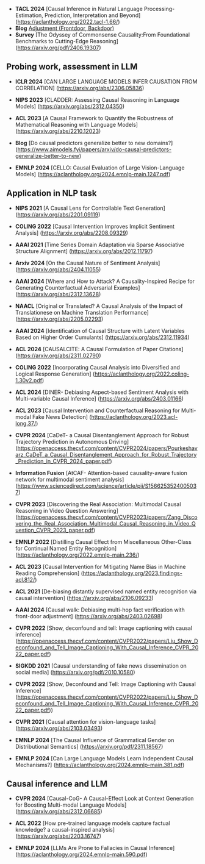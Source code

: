

- **TACL 2024** [Causal Inference in Natural Language Processing- Estimation, Prediction, Interpretation and Beyond] (https://aclanthology.org/2022.tacl-1.66/)
- **Blog** [Adjustment (Frontdoor, Backdoor)](https://causalwizard.app/inference/article/adjustment)
- **Survey** [The Odyssey of Commonsense Causality:From Foundational Benchmarks to Cutting-Edge Reasoning] (https://arxiv.org/pdf/2406.19307)


## **Probing work, assessment in LLM**

 - **ICLR 2024** [CAN LARGE LANGUAGE MODELS INFER CAUSATION FROM CORRELATION]  (https://arxiv.org/abs/2306.05836)

 - **NIPS 2023** [CLADDER: Assessing Causal Reasoning in Language Models]  (https://arxiv.org/abs/2312.04350)

 - **ACL 2023** [A Causal Framework to Quantify the Robustness of Mathematical Reasoning with Language Models]  (https://arxiv.org/abs/2210.12023)
   
 - **Blog** [Do causal predictors generalize better to new domains?] (https://www.aimodels.fyi/papers/arxiv/do-causal-predictors-generalize-better-to-new)

 - **EMNLP 2024** [CELLO: Causal Evaluation of Large Vision-Language Models]  (https://aclanthology.org/2024.emnlp-main.1247.pdf)



## **Application in NLP task**



 - **NIPS 2021** [A Causal Lens for Controllable Text Generation]  (https://arxiv.org/abs/2201.09119)

 - **COLING 2022** [Causal Intervention Improves Implicit Sentiment Analysis]  (https://arxiv.org/abs/2208.09329)

 - **AAAI 2021** [Time Series Domain Adaptation via Sparse Associative Structure Alignment]  (https://arxiv.org/abs/2012.11797)

 - **Arxiv 2024** [On the Causal Nature of Sentiment Analysis]  (https://arxiv.org/abs/2404.11055)

 - **AAAI 2024** [Where and How to Attack? A Causality-Inspired Recipe for Generating Counterfactual Adversarial Examples]  (https://arxiv.org/abs/2312.13628)

 - **NAACL** [Original or Translated? A Causal Analysis of the Impact of Translationese on Machine Translation Performance]  (https://arxiv.org/abs/2205.02293)

 - **AAAI 2024** [Identification of Causal Structure with Latent Variables Based on Higher Order Cumulants] (https://arxiv.org/abs/2312.11934)

 - **ACL 2024** [CAUSALCITE: A Causal Formulation of Paper Citations]  (https://arxiv.org/abs/2311.02790)

 - **COLING 2022** [Incorporating Causal Analysis into Diversified and Logical Response Generation]  (https://aclanthology.org/2022.coling-1.30v2.pdf)

 - **ACL 2024** [DINER- Debiasing Aspect-based Sentiment Analysis with Multi-variable Causal Inference]  (https://arxiv.org/abs/2403.01166)

 - **ACL 2023** [Causal Intervention and Counterfactual Reasoning for Multi-modal Fake News Detection] (https://aclanthology.org/2023.acl-long.37/)

 - **CVPR 2024** [CaDeT- a Causal Disentanglement Approach for Robust Trajectory Prediction in Autonomous Driving]  (https://openaccess.thecvf.com/content/CVPR2024/papers/Pourkeshavarz_CaDeT_a_Causal_Disentanglement_Approach_for_Robust_Trajectory_Prediction_in_CVPR_2024_paper.pdf)

 - **Information Fusion** [AtCAF- Attention-based causality-aware fusion network for multimodal sentiment analysis]  (https://www.sciencedirect.com/science/article/pii/S1566253524005037)

 - **CVPR 2023** [Discovering the Real Association: Multimodal Causal Reasoning in Video Question Answering]  (https://openaccess.thecvf.com/content/CVPR2023/papers/Zang_Discovering_the_Real_Association_Multimodal_Causal_Reasoning_in_Video_Question_CVPR_2023_paper.pdf)

 - **EMNLP 2022** [Distilling Causal Effect from Miscellaneous Other-Class for Continual Named Entity Recognition]  (https://aclanthology.org/2022.emnlp-main.236/)

 - **ACL 2023** [Causal Intervention for Mitigating Name Bias in Machine Reading Comprehension]  (https://aclanthology.org/2023.findings-acl.812/)
   
 - **ACL 2021** [De-biasing distantly supervised named entity recognition via causal intervention]  (https://arxiv.org/abs/2106.09233)

 - **AAAI 2024** [Causal walk: Debiasing multi-hop fact verification with front-door adjustment]  (https://arxiv.org/abs/2403.02698)

 - **CVPR 2022** [Show, deconfound and tell: Image captioning with causal inference]  (https://openaccess.thecvf.com/content/CVPR2022/papers/Liu_Show_Deconfound_and_Tell_Image_Captioning_With_Causal_Inference_CVPR_2022_paper.pdf)

 - **SIGKDD 2021** [Causal understanding of fake news dissemination on social media]  (https://arxiv.org/pdf/2010.10580)
   
 - **CVPR 2022** [Show, Deconfound and Tell: Image Captioning with Causal Inference] (https://openaccess.thecvf.com/content/CVPR2022/papers/Liu_Show_Deconfound_and_Tell_Image_Captioning_With_Causal_Inference_CVPR_2022_paper.pdf))

 -  **CVPR 2021** [Causal attention for vision-language tasks]  (https://arxiv.org/abs/2103.03493)

 -  **EMNLP 2024** [The Causal Influence of Grammatical Gender on Distributional Semantics] (https://arxiv.org/pdf/2311.18567)

 -  **EMNLP 2024** [Can Large Language Models Learn Independent Causal Mechanisms?] (https://aclanthology.org/2024.emnlp-main.381.pdf)




 ## **Causal inference and LLM**

 - **CVPR 2024** [Causal-CoG- A Causal-Effect Look at Context Generation for Boosting Multi-modal Language Models]  (https://arxiv.org/abs/2312.06685)

 - **ACL 2022** [How pre-trained language models capture factual knowledge? a causal-inspired analysis]  (https://arxiv.org/abs/2203.16747)

 - **EMNLP 2024** [LLMs Are Prone to Fallacies in Causal Inference]  (https://aclanthology.org/2024.emnlp-main.590.pdf)


 
   
